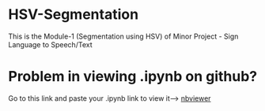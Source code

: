 # HSV-Segmentation
This is the Module-1 (Segmentation using HSV) of Minor Project - Sign Language to Speech/Text

# Problem in viewing .ipynb on github?

Go to this link and paste your .ipynb link to view it--> [nbviewer](http://nbviewer.jupyter.org/)
